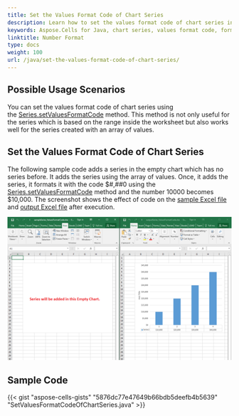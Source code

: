 ```yaml
---
title: Set the Values Format Code of Chart Series
description: Learn how to set the values format code of chart series in Aspose.Cells for Java. Our guide will help you understand how to format your chart series data using the appropriate format code, allowing you to present your data accurately and professionally.
keywords: Aspose.Cells for Java, chart series, values format code, formatting, data presentation, accuracy, professionalism.
linktitle: Number Format
type: docs
weight: 100
url: /java/set-the-values-format-code-of-chart-series/
---
```


## **Possible Usage Scenarios**
You can set the values format code of chart series using the [Series.setValuesFormatCode](https://reference.aspose.com/cells/java/com.aspose.cells/series/#setValuesFormatCode-java.lang.String-) method. This method is not only useful for the series which is based on the range inside the worksheet but also works well for the series created with an array of values.
## **Set the Values Format Code of Chart Series**
The following sample code adds a series in the empty chart which has no series before. It adds the series using the array of values. Once, it adds the series, it formats it with the code $#,##0 using the [Series.setValuesFormatCode](https://reference.aspose.com/cells/java/com.aspose.cells/series/#setValuesFormatCode-java.lang.String-) method and the number 10000 becomes $10,000. The screenshot shows the effect of code on the [sample Excel file](51740712.xlsx) and [output Excel file](51740713.xlsx) after execution.

![todo:image_alt_text](set-the-values-format-code-of-chart-series_1.png)
## **Sample Code**
{{< gist "aspose-cells-gists" "5876dc77e47649b66bdb5deefb4b5639" "SetValuesFormatCodeOfChartSeries.java" >}}
